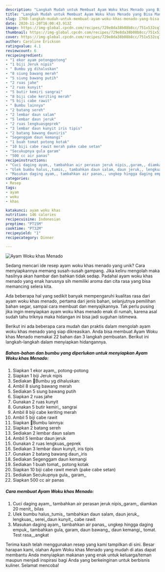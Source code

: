 ```yaml
---
description: "Langkah Mudah untuk Membuat Ayam Woku khas Menado yang Bisa Manjain Lidah"
title: "Langkah Mudah untuk Membuat Ayam Woku khas Menado yang Bisa Manjain Lidah"
slug: 1760-langkah-mudah-untuk-membuat-ayam-woku-khas-menado-yang-bisa-manjain-lidah
date: 2020-11-20T16:00:43.913Z
image: https://img-global.cpcdn.com/recipes/729e8da38b08b8cc/751x532cq70/ayam-woku-khas-menado-foto-resep-utama.jpg
thumbnail: https://img-global.cpcdn.com/recipes/729e8da38b08b8cc/751x532cq70/ayam-woku-khas-menado-foto-resep-utama.jpg
cover: https://img-global.cpcdn.com/recipes/729e8da38b08b8cc/751x532cq70/ayam-woku-khas-menado-foto-resep-utama.jpg
author: Caroline Erickson
ratingvalue: 4.1
reviewcount: 6
recipeingredient:
- "1 ekor ayam potongpotong"
- "1 biji Jeruk nipis"
- " Bumbu yg dihaluskan"
- "8 siung bawang merah"
- "5 siung bawang putih"
- "2 ruas jahe"
- "2 ruas kunyit"
- "5 butir kemiri sangrai"
- "8 biji cabe keriting merah"
- "5 biji cabe rawit"
- " Bumbu lainnya"
- "2 batang sereh"
- "2 lembar daun salam"
- "5 lembar daun jeruk"
- "2 ruas lengkuasgeprek"
- "3 lembar daun kunyit iris tipis"
- "2 batang bawang dauniris"
- "Segenggam daun kemangi"
- "1 buah tomat potong kotak"
- "10 biji cabe rawit merah pake cabe setan"
- "Secukupnya gula garam"
- "500 cc air panas"
recipeinstructions:
- "Cuci daging ayam,, tambahkan air perasan jeruk nipis,,garam,, diamkan 20 menit,, bilas"
- "Ulek bumbu halus,,tumis,, tambahkan daun salam, daun jeruk,, lengkuas,, serei,,daun kunyit,, cabe rawit"
- "Masukan daging ayam,, tambahkan air panas,, ungkep hingga daging empuk,, tambahkan gula, garam, daun bawang,, daun kemangi,, tomat. Test rasa,,,angkat"
categories:
- Resep
tags:
- ayam
- woku
- khas

katakunci: ayam woku khas 
nutrition: 146 calories
recipecuisine: Indonesian
preptime: "PT15M"
cooktime: "PT32M"
recipeyield: "1"
recipecategory: Dinner

---
```



![Ayam Woku khas Menado](https://img-global.cpcdn.com/recipes/729e8da38b08b8cc/751x532cq70/ayam-woku-khas-menado-foto-resep-utama.jpg)

Sedang mencari ide resep ayam woku khas menado yang unik? Cara menyiapkannya memang susah-susah gampang. Jika keliru mengolah maka hasilnya akan hambar dan bahkan tidak sedap. Padahal ayam woku khas menado yang enak harusnya sih memiliki aroma dan cita rasa yang bisa memancing selera kita.

Ada beberapa hal yang sedikit banyak mempengaruhi kualitas rasa dari ayam woku khas menado, pertama dari jenis bahan, selanjutnya pemilihan bahan segar, sampai cara membuat dan menyajikannya. Tak perlu pusing jika ingin menyiapkan ayam woku khas menado enak di rumah, karena asal sudah tahu triknya maka hidangan ini bisa jadi suguhan istimewa.




Berikut ini ada beberapa cara mudah dan praktis dalam mengolah ayam woku khas menado yang siap dikreasikan. Anda bisa membuat Ayam Woku khas Menado memakai 22 bahan dan 3 langkah pembuatan. Berikut ini langkah-langkah dalam menyiapkan hidangannya.

<!--inarticleads1-->

##### Bahan-bahan dan bumbu yang diperlukan untuk menyiapkan Ayam Woku khas Menado:

1. Siapkan 1 ekor ayam,, potong-potong
1. Siapkan 1 biji Jeruk nipis
1. Sediakan  🐣Bumbu yg dihaluskan:
1. Ambil 8 siung bawang merah
1. Sediakan 5 siung bawang putih
1. Siapkan 2 ruas jahe
1. Gunakan 2 ruas kunyit
1. Gunakan 5 butir kemiri,, sangrai
1. Ambil 8 biji cabe keriting merah
1. Ambil 5 biji cabe rawit
1. Siapkan  🐣Bumbu lainnya:
1. Siapkan 2 batang sereh
1. Sediakan 2 lembar daun salam
1. Ambil 5 lembar daun jeruk
1. Gunakan 2 ruas lengkuas,,geprek
1. Sediakan 3 lembar daun kunyit, iris tipis
1. Gunakan 2 batang bawang daun,,iris
1. Sediakan Segenggam daun kemangi
1. Sediakan 1 buah tomat,, potong kotak
1. Siapkan 10 biji cabe rawit merah (pake cabe setan)
1. Sediakan Secukupnya gula,, garam,,
1. Siapkan 500 cc air panas




<!--inarticleads2-->

##### Cara membuat Ayam Woku khas Menado:

1. Cuci daging ayam,, tambahkan air perasan jeruk nipis,,garam,, diamkan 20 menit,, bilas
1. Ulek bumbu halus,,tumis,, tambahkan daun salam, daun jeruk,, lengkuas,, serei,,daun kunyit,, cabe rawit
1. Masukan daging ayam,, tambahkan air panas,, ungkep hingga daging empuk,, tambahkan gula, garam, daun bawang,, daun kemangi,, tomat. Test rasa,,,angkat




Terima kasih telah menggunakan resep yang kami tampilkan di sini. Besar harapan kami, olahan Ayam Woku khas Menado yang mudah di atas dapat membantu Anda menyiapkan makanan yang enak untuk keluarga/teman maupun menjadi inspirasi bagi Anda yang berkeinginan untuk berbisnis kuliner. Selamat mencoba!
